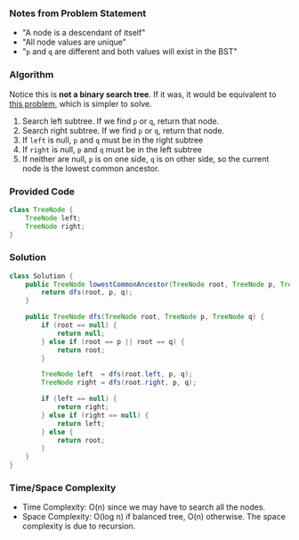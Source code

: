 ### Notes from Problem Statement

- "A node is a descendant of itself"
- "All node values are unique"
- "`p` and `q` are different and both values will exist in the BST"

### Algorithm

Notice this is __not a binary search tree__. If it was, it would be equivalent to [this problem](https://leetcode.com/problems/lowest-common-ancestor-of-a-binary-search-tree/), which is simpler to solve.

1. Search left subtree. If we find `p` or `q`, return that node.
1. Search right subtree. If we find `p` or `q`, return that node.
1. If `left` is null, `p` and `q` must be in the right subtree
1. If `right` is null, `p` and `q` must be in the left subtree
1. If neither are null, `p` is on one side, `q` is on other side, so the current node is the lowest common ancestor.

### Provided Code

```java
class TreeNode {
    TreeNode left;
    TreeNode right;
}
```

### Solution

```java
class Solution {
    public TreeNode lowestCommonAncestor(TreeNode root, TreeNode p, TreeNode q) {
        return dfs(root, p, q);
    }

    public TreeNode dfs(TreeNode root, TreeNode p, TreeNode q) {
        if (root == null) {
            return null;
        } else if (root == p || root == q) {
            return root;
        }

        TreeNode left  = dfs(root.left, p, q);
        TreeNode right = dfs(root.right, p, q);

        if (left == null) {
            return right;
        } else if (right == null) {
            return left;
        } else {
            return root;
        }
    }
}
```

### Time/Space Complexity

-  Time Complexity: O(n) since we may have to search all the nodes.
- Space Complexity: O(log n) if balanced tree, O(n) otherwise. The space complexity is due to recursion.
